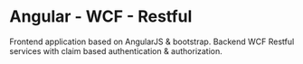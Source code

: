 # Angular - WCF - Restful
Frontend application based on AngularJS & bootstrap.
Backend WCF Restful services with claim based authentication & authorization.
